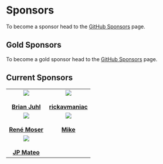 # Sponsors

To become a sponsor head to the [GitHub Sponsors](https://github.com/sponsors/MasoniteFramework) page.

## Gold Sponsors

To become a gold sponsor head to the [GitHub Sponsors](https://github.com/sponsors/MasoniteFramework) page.

## Current Sponsors

|  |  |
| :-----------: | :-----------: |
| <div><img src="https://avatars.githubusercontent.com/u/17584526?s=460&u=46f7a5a8d4c35222ba7d74a23ab68ca009e15e47&v=4"></div> <br><div> <a href="https://github.com/brianjuhl"><b>Brian Juhl</b></a></div> | <div><img src="https://avatars.githubusercontent.com/u/65045079?s=460&u=dd02168e9adb79ed9d18b9dcf6d787f17b7d7bc8&v=4"></div> <br><div> <a href="https://github.com/rickavmaniac"><b>rickavmaniac</b></a></div> |
| <div><img src="https://avatars.githubusercontent.com/u/23809?s=460&u=cbe03c9202707a14ba43e4e94898b208bbeb693d&v=4"></div> <br><div> <a href="https://github.com/resmo"><b>René Moser</b></a></div> | <div><img src="https://avatars.githubusercontent.com/u/3219890?s=460&v=4"></div> <br><div> <a href="https://github.com/mkeneqa"><b>Mike</b></a></div> |
| <div><img src="https://avatars.githubusercontent.com/u/26633918?s=400&u=f7f05beedae5b9db1ecf60e44608ed402248901c&v=4"></div> <br><div> <a href="https://github.com/jpmateo022"><b>JP Mateo</b></a></div> |  |
 
